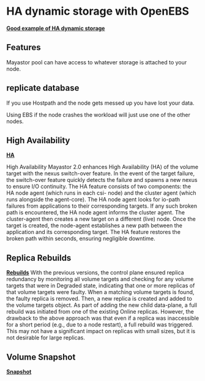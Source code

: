 # HA dynamic storage with OpenEBS

**[Good example of HA dynamic storage](https://www.youtube.com/watch?v=n1npnB37lN8)**

## Features

Mayastor pool can have access to whatever storage is attached to your node.

## replicate database

If you use Hostpath and the node gets messed up you have lost your data.

Using EBS if the node crashes the workload will just use one of the other nodes.

## High Availability

**[HA](https://mayastor.gitbook.io/introduction/advanced-operations/ha)**

High Availability
Mayastor 2.0 enhances High Availability (HA) of the volume target with the nexus switch-over feature. In the event of the target failure, the switch-over feature quickly detects the failure and spawns a new nexus to ensure I/O continuity. The HA feature consists of two components: the HA node agent (which runs in each csi- node) and the cluster agent (which runs alongside the agent-core). The HA node agent looks for io-path failures from applications to their corresponding targets. If any such broken path is encountered, the HA node agent informs the cluster agent. The cluster-agent then creates a new target on a different (live) node. Once the target is created, the node-agent establishes a new path between the application and its corresponding target. The HA feature restores the broken path within seconds, ensuring negligible downtime.

## Replica Rebuilds

**[Rebuilds](https://mayastor.gitbook.io/introduction/advanced-operations/replica-rebuild)**
With the previous versions, the control plane ensured replica redundancy by monitoring all volume targets and checking for any volume targets that were in Degraded state, indicating that one or more replicas of that volume targets were faulty. When a matching volume targets is found, the faulty replica is removed. Then, a new replica is created and added to the volume targets object. As part of adding the new child data-plane, a full rebuild was initiated from one of the existing Online replicas. However, the drawback to the above approach was that even if a replica was inaccessible for a short period (e.g., due to a node restart), a full rebuild was triggered. This may not have a significant impact on replicas with small sizes, but it is not desirable for large replicas.

## Volume Snapshot

**[Snapshot](https://mayastor.gitbook.io/introduction/advanced-operations/snapshot)**
